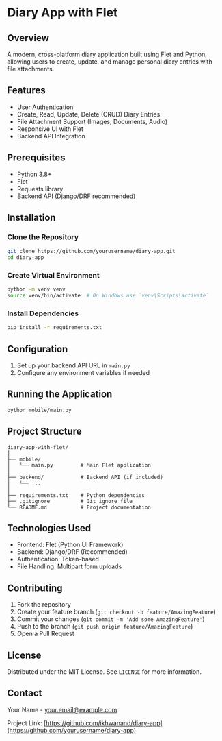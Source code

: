 # Diary App with Flet

## Overview
A modern, cross-platform diary application built using Flet and Python, allowing users to create, update, and manage personal diary entries with file attachments.

## Features
- User Authentication
- Create, Read, Update, Delete (CRUD) Diary Entries
- File Attachment Support (Images, Documents, Audio)
- Responsive UI with Flet
- Backend API Integration

## Prerequisites
- Python 3.8+
- Flet
- Requests library
- Backend API (Django/DRF recommended)

## Installation

### Clone the Repository
```bash
git clone https://github.com/yourusername/diary-app.git
cd diary-app
```

### Create Virtual Environment
```bash
python -m venv venv
source venv/bin/activate  # On Windows use `venv\Scripts\activate`
```

### Install Dependencies
```bash
pip install -r requirements.txt
```

## Configuration
1. Set up your backend API URL in `main.py`
2. Configure any environment variables if needed

## Running the Application
```bash
python mobile/main.py
```

## Project Structure
```
diary-app-with-flet/
│
├── mobile/
│   └── main.py         # Main Flet application
│
├── backend/            # Backend API (if included)
│   └── ...
│
├── requirements.txt    # Python dependencies
├── .gitignore          # Git ignore file
└── README.md           # Project documentation
```

## Technologies Used
- Frontend: Flet (Python UI Framework)
- Backend: Django/DRF (Recommended)
- Authentication: Token-based
- File Handling: Multipart form uploads

## Contributing
1. Fork the repository
2. Create your feature branch (`git checkout -b feature/AmazingFeature`)
3. Commit your changes (`git commit -m 'Add some AmazingFeature'`)
4. Push to the branch (`git push origin feature/AmazingFeature`)
5. Open a Pull Request

## License
Distributed under the MIT License. See `LICENSE` for more information.

## Contact
Your Name - your.email@example.com

Project Link: [https://github.com/ikhwanand/diary-app](https://github.com/yourusername/diary-app)
